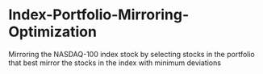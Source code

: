 # Index-Portfolio-Mirroring-Optimization
Mirroring the NASDAQ-100 index stock by selecting stocks in the portfolio that best mirror the stocks in the index with minimum deviations
